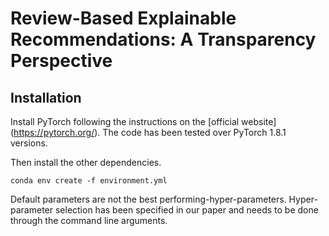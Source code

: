 # Review-Based Explainable Recommendations: A Transparency Perspective

## Installation
Install PyTorch following the instructions on the [official website] (https://pytorch.org/). The code has been tested over PyTorch 1.8.1 versions.

Then install the other dependencies.
```
conda env create -f environment.yml
```

Default parameters are not the best performing-hyper-parameters. Hyper-parameter selection has been specified in our paper and needs to be done through the command line arguments.
